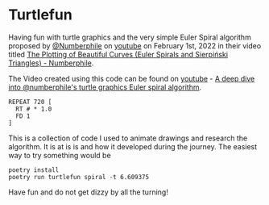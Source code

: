 # Turtlefun
Having fun with turtle graphics and the very simple Euler Spiral algorithm proposed by [@Numberphile](https://www.youtube.com/@numberphile "Numberphile Profile") on [youtube](https://www.youtube.com/ "Youtube") on February 1st, 2022 in their video titled [The Plotting of Beautiful Curves (Euler Spirals and Sierpiński Triangles) - Numberphile](https://www.youtube.com/watch?v=kMBj2fp52tA "The Plotting of Beautiful Curves").

The Video created using this code can be found on [youtube](https://www.youtube.com/ "Youtube") - [ A deep dive into ‪@numberphile‬'s turtle graphics Euler spiral algorithm](https://www.youtube.com/watch?v=Fx1d8x0gIu4 "A deep dive into ‪@numberphile‬'s turtle graphics Euler spiral algorithm").

```
REPEAT 720 [
  RT # * 1.0
  FD 1
]
```

This is a collection of code I used to animate drawings and research the algorithm. It is at is is and how it developed during the journey. The easiest way to try something would be

```
poetry install
poetry run turtlefun spiral -t 6.609375
```
Have fun and do not get dizzy by all the turning!
